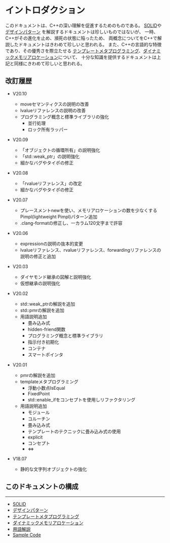 # イントロダクション
このドキュメントは、C++の深い理解を促進するためのものである。
[SOLID](---)や[デザインパターン](---) を解説するドキュメントは珍しいものではないが、
一時、C++がその進化を止め、瀕死の状態に陥ったため、
両概念についてをC++で解説したドキュメントはきわめて珍しいと思われる。
また、C++の言語的な特徴であり、その優秀さを際立たせる
[テンプレートメタプログラミング](---)、[ダイナミックメモリアロケーション](---)について、
十分な知識を提供するドキュメントは上記と同様にきわめて珍しいと思われる。


## 改訂履歴
* V20.10
    * moveセマンティクスの説明の改善
    * lvalueリファレンスの説明の改善
    * プログラミング概念と標準ライブラリの強化
        * 並行処理
        * ロック所有ラッパー

* V20.09
    * 「オブジェクトの循環所有」の説明強化
    * 「std::weak_ptr」の説明強化
    * 細かなバグやタイポの修正

* V20.08
    * 「rvalueリファレンス」の改定
    * 細かなバグやタイポの修正

* V20.07
    * プレースメントnewを使い、メモリアロケーションの数を少なくするPimpl(lightweight Pimpl)パターン追加
    * .clang-formatの修正し、一カラム120文字まで許容

* V20.06
    * expressionの説明の抜本的変更
    * lvalueリファレンス、rvalueリファレンス、forwardingリファレンスの説明の修正と追加

* V20.03
    * ダイヤモンド継承の図解と説明強化
    * 仮想継承の説明強化

* V20.02
    * std::weak_ptrの解説を追加
    * std::pmrの解説を追加
    * 用語説明追加
        * 畳み込み式
        * hidden-friend関数
        * プログラミング概念と標準ライブラリ
        * 指示付き初期化
        * コンテナ
        * スマートポインタ

* V20.01
    * pmrの解説を追加
    * templateメタプログラミング
        * 浮動小数点IsEqual
        * FixedPoint
        * std::enable_ifをコンセプトを使用しリファクタリング
    * 用語説明追加
        * モジュール
        * コルーチン
        * 畳み込み式
        * テンプレートのテクニックに畳み込み式の使用
        * explicit
        * コンセプト
        * <=>

* V18.07
    * 静的な文字列オブジェクトの強化

## このドキュメントの構成
___

* [SOLID](---)
* [デザインパターン](---)
* [テンプレートメタプログラミング](---)
* [ダイナミックメモリアロケーション](---)
* [用語解説](---)
* [Sample Code](---)



